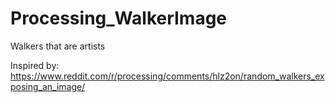 # Processing_WalkerImage
Walkers that are artists

Inspired by: https://www.reddit.com/r/processing/comments/hlz2on/random_walkers_exposing_an_image/
